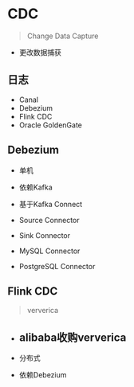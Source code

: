 # CDC
> Change Data Capture
- 更改数据捕获

## 日志
- Canal
- Debezium
- Flink CDC
- Oracle GoldenGate


## Debezium

- 单机

- 依赖Kafka

- 基于Kafka Connect


- Source Connector
- Sink Connector


- MySQL Connector
- PostgreSQL Connector


## Flink CDC
> ververica
- alibaba收购ververica
    -
- 分布式

- 依赖Debezium